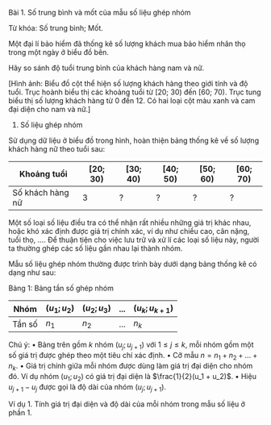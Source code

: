 Bài 1. Số trung bình và mốt của mẫu số liệu ghép nhóm

Từ khóa: Số trung bình; Mốt.

Một đại lí bảo hiểm đã thống kê số lượng khách mua bảo hiểm nhân thọ trong một ngày ở biểu đồ bên.

Hãy so sánh độ tuổi trung bình của khách hàng nam và nữ.

[Hình ảnh: Biểu đồ cột thể hiện số lượng khách hàng theo giới tính và độ tuổi. Trục hoành biểu thị các khoảng tuổi từ [20; 30) đến [60; 70). Trục tung biểu thị số lượng khách hàng từ 0 đến 12. Có hai loại cột màu xanh và cam đại diện cho nam và nữ.]

1. Số liệu ghép nhóm

Sử dụng dữ liệu ở biểu đồ trong hình, hoàn thiện bảng thống kê về số lượng khách hàng nữ theo tuổi sau:

Khoảng tuổi | [20; 30) | [30; 40) | [40; 50) | [50; 60) | [60; 70)
-------------|----------|----------|----------|----------|----------
Số khách hàng nữ | 3 | ? | ? | ? | ?

Một số loại số liệu điều tra có thể nhận rất nhiều những giá trị khác nhau, hoặc khó xác định được giá trị chính xác, ví dụ như chiều cao, cân nặng, tuổi thọ, .... Để thuận tiện cho việc lưu trữ và xử lí các loại số liệu này, người ta thường ghép các số liệu gần nhau lại thành nhóm.

Mẫu số liệu ghép nhóm thường được trình bày dưới dạng bảng thống kê có dạng như sau:

Bảng 1: Bảng tần số ghép nhóm

Nhóm | $(u_1; u_2)$ | $(u_2; u_3)$ | ... | $(u_k; u_{k+1})$
-----|--------------|--------------|-----|------------------
Tần số | $n_1$ | $n_2$ | ... | $n_k$

Chú ý:
• Bảng trên gồm $k$ nhóm $(u_j; u_{j+1})$ với $1 \leq j \leq k$, mỗi nhóm gồm một số giá trị được ghép theo một tiêu chí xác định.
• Cỡ mẫu $n = n_1 + n_2 + ... + n_k$.
• Giá trị chính giữa mỗi nhóm được dùng làm giá trị đại diện cho nhóm đó. Ví dụ nhóm $(u_1; u_2)$ có giá trị đại diện là $\frac{1}{2}(u_1 + u_2)$.
• Hiệu $u_{j+1} - u_j$ được gọi là độ dài của nhóm $(u_j; u_{j+1})$.

Ví dụ 1. Tính giá trị đại diện và độ dài của mỗi nhóm trong mẫu số liệu ở phần 1.
